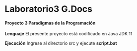 # Laboratorio3 G.Docs

#### Proyecto 3 Paradigmas de la Programación

**Lenguaje**
El presente proyecto está codificado en Java JDK 11

**Ejecución**
Ingrese al directorio src y ejecute **script.bat**